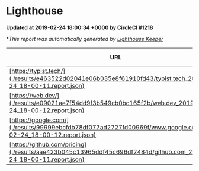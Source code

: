 
# Lighthouse

**Updated at 2019-02-24 18:00:34 +0000 by [CircleCI #1218](https://circleci.com/gh/ItinerisLtd/lighthouse-keeper-example/1218)**

**This report was automatically generated by [Lighthouse Keeper](https://github.com/itinerisltd/lighthouse-keeper)*

| URL | Performance | Accessibility | Best Practices | SEO | PWA | Updated At |
| --- | --- | --- | --- | --- | --- | --- |
| [https://typist.tech/](./results/e463522d02041e06b035e8f61910fd43/typist.tech_2019-02-24_18-00-11.report.json) | 1 |  |  |  |  | 2019-02-24T18:00:11.338Z |
| [https://web.dev/](./results/e09021ae7f54dd9f3b549cb0bc165f2b/web.dev_2019-02-24_18-00-12.report.json) | 0.91 | 0.93 | 0.93 | 0.91 | 1 | 2019-02-24T18:00:12.235Z |
| [https://google.com/](./results/99999ebcfdb78df077ad2727fd00969f/www.google.com_2019-02-24_18-00-12.report.json) | 0.96 | 0.71 | 0.93 | 0.8 | 0.58 | 2019-02-24T18:00:12.013Z |
| [https://github.com/pricing](./results/aae423b045c13965ddf45c696df2484d/github.com_2019-02-24_18-00-11.report.json) | 0.71 | 0.89 | 0.93 | 0.9 | 0.58 | 2019-02-24T18:00:11.432Z |
